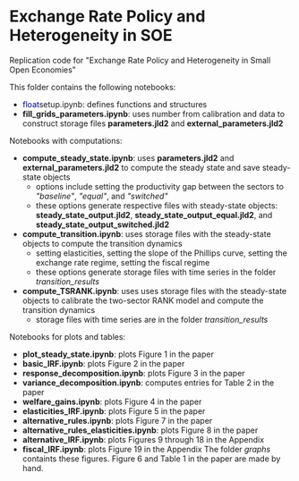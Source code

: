 # Exchange Rate Policy and Heterogeneity in SOE
 Replication code for "Exchange Rate Policy and Heterogeneity in Small Open Economies"

This folder contains the following notebooks:

- <font color='darkblue'>float</font>setup.ipynb: defines functions and structures
- **fill_grids_parameters.ipynb**: uses number from calibration and data to construct storage files **parameters.jld2** and **external_parameters.jld2**

Notebooks with computations:
- **compute_steady_state.ipynb**: uses **parameters.jld2** and **external_parameters.jld2** to compute the steady state and save steady-state objects
    * options include setting the productivity gap between the sectors to *"baseline"*, *"equal"*, and *"switched"*
    * these options generate respective files with steady-state objects: **steady_state_output.jld2**, **steady_state_output_equal.jld2**, and **steady_state_output_switched.jld2**
- **compute_transition.ipynb**: uses storage files with the steady-state objects to compute the transition dynamics
    * setting elasticities, setting the slope of the Phillips curve, setting the exchange rate regime, setting the fiscal regime
    * these options generate storage files with time series in the folder *transition_results*
- **compute_TSRANK.ipynb**: uses uses storage files with the steady-state objects to calibrate the two-sector RANK model and compute the transition dynamics
    * storage files with time series are in the folder *transition_results*

Notebooks for plots and tables:
- **plot_steady_state.ipynb**: plots Figure 1 in the paper
- **basic_IRF.ipynb**: plots Figure 2 in the paper
- **response_decomposition.ipynb**: plots Figure 3 in the paper
- **variance_decomposition.ipynb**: computes entries for Table 2 in the paper
- **welfare_gains.ipynb**: plots Figure 4 in the paper
- **elasticities_IRF.ipynb**: plots Figure 5 in the paper
- **alternative_rules.ipynb**: plots Figure 7 in the paper
- **alternative_rules_elasticities.ipynb**: plots Figure 8 in the paper
- **alternative_IRF.ipynb**: plots Figures 9 through 18 in the Appendix
- **fiscal_IRF.ipynb**: plots Figure 19 in the Appendix
The folder *graphs* containts these figures. Figure 6 and Table 1 in the paper are made by hand.

